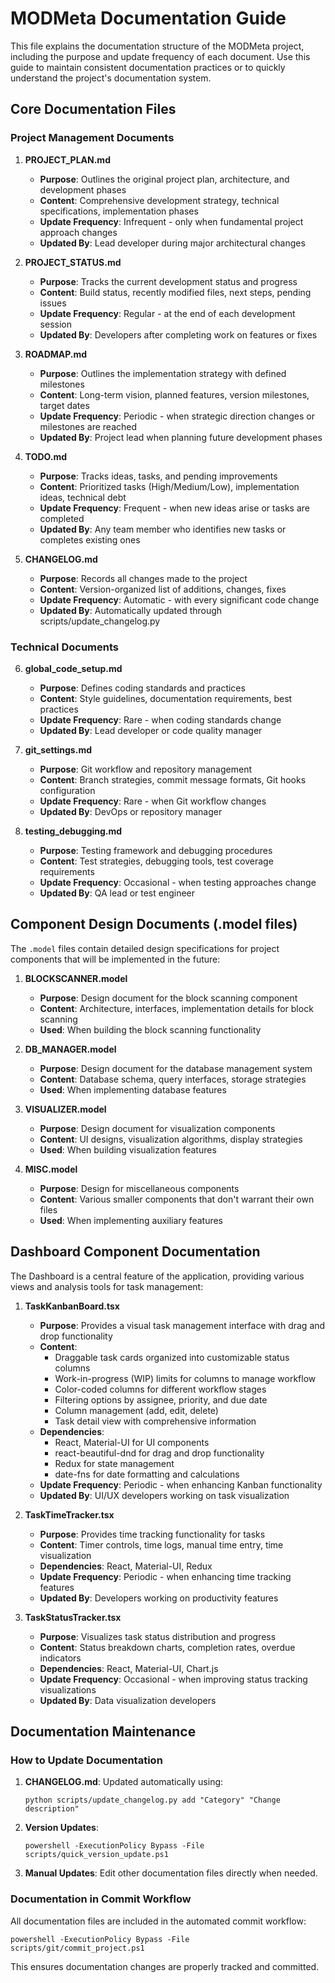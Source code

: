 # MODMeta Documentation Guide

This file explains the documentation structure of the MODMeta project, including the purpose and update frequency of each document. Use this guide to maintain consistent documentation practices or to quickly understand the project's documentation system.

## Core Documentation Files

### Project Management Documents

1. **PROJECT_PLAN.md**
   - **Purpose**: Outlines the original project plan, architecture, and development phases
   - **Content**: Comprehensive development strategy, technical specifications, implementation phases
   - **Update Frequency**: Infrequent - only when fundamental project approach changes
   - **Updated By**: Lead developer during major architectural changes

2. **PROJECT_STATUS.md**
   - **Purpose**: Tracks the current development status and progress
   - **Content**: Build status, recently modified files, next steps, pending issues
   - **Update Frequency**: Regular - at the end of each development session
   - **Updated By**: Developers after completing work on features or fixes

3. **ROADMAP.md**
   - **Purpose**: Outlines the implementation strategy with defined milestones
   - **Content**: Long-term vision, planned features, version milestones, target dates
   - **Update Frequency**: Periodic - when strategic direction changes or milestones are reached
   - **Updated By**: Project lead when planning future development phases

4. **TODO.md**
   - **Purpose**: Tracks ideas, tasks, and pending improvements
   - **Content**: Prioritized tasks (High/Medium/Low), implementation ideas, technical debt
   - **Update Frequency**: Frequent - when new ideas arise or tasks are completed
   - **Updated By**: Any team member who identifies new tasks or completes existing ones

5. **CHANGELOG.md**
   - **Purpose**: Records all changes made to the project
   - **Content**: Version-organized list of additions, changes, fixes
   - **Update Frequency**: Automatic - with every significant code change
   - **Updated By**: Automatically updated through scripts/update_changelog.py

### Technical Documents

6. **global_code_setup.md**
   - **Purpose**: Defines coding standards and practices
   - **Content**: Style guidelines, documentation requirements, best practices
   - **Update Frequency**: Rare - when coding standards change
   - **Updated By**: Lead developer or code quality manager

7. **git_settings.md**
   - **Purpose**: Git workflow and repository management
   - **Content**: Branch strategies, commit message formats, Git hooks configuration
   - **Update Frequency**: Rare - when Git workflow changes
   - **Updated By**: DevOps or repository manager

8. **testing_debugging.md**
   - **Purpose**: Testing framework and debugging procedures
   - **Content**: Test strategies, debugging tools, test coverage requirements
   - **Update Frequency**: Occasional - when testing approaches change
   - **Updated By**: QA lead or test engineer

## Component Design Documents (.model files)

The `.model` files contain detailed design specifications for project components that will be implemented in the future:

1. **BLOCKSCANNER.model**
   - **Purpose**: Design document for the block scanning component
   - **Content**: Architecture, interfaces, implementation details for block scanning
   - **Used**: When building the block scanning functionality

2. **DB_MANAGER.model**
   - **Purpose**: Design document for the database management system
   - **Content**: Database schema, query interfaces, storage strategies
   - **Used**: When implementing database features

3. **VISUALIZER.model**
   - **Purpose**: Design document for visualization components
   - **Content**: UI designs, visualization algorithms, display strategies
   - **Used**: When building visualization features

4. **MISC.model**
   - **Purpose**: Design for miscellaneous components
   - **Content**: Various smaller components that don't warrant their own files
   - **Used**: When implementing auxiliary features

## Dashboard Component Documentation

The Dashboard is a central feature of the application, providing various views and analysis tools for task management:

1. **TaskKanbanBoard.tsx**
   - **Purpose**: Provides a visual task management interface with drag and drop functionality
   - **Content**: 
     - Draggable task cards organized into customizable status columns
     - Work-in-progress (WIP) limits for columns to manage workflow
     - Color-coded columns for different workflow stages
     - Filtering options by assignee, priority, and due date
     - Column management (add, edit, delete)
     - Task detail view with comprehensive information
   - **Dependencies**: 
     - React, Material-UI for UI components
     - react-beautiful-dnd for drag and drop functionality
     - Redux for state management
     - date-fns for date formatting and calculations
   - **Update Frequency**: Periodic - when enhancing Kanban functionality
   - **Updated By**: UI/UX developers working on task visualization

2. **TaskTimeTracker.tsx**
   - **Purpose**: Provides time tracking functionality for tasks
   - **Content**: Timer controls, time logs, manual time entry, time visualization
   - **Dependencies**: React, Material-UI, Redux
   - **Update Frequency**: Periodic - when enhancing time tracking features
   - **Updated By**: Developers working on productivity features

3. **TaskStatusTracker.tsx**
   - **Purpose**: Visualizes task status distribution and progress
   - **Content**: Status breakdown charts, completion rates, overdue indicators
   - **Dependencies**: React, Material-UI, Chart.js
   - **Update Frequency**: Occasional - when improving status tracking visualizations
   - **Updated By**: Data visualization developers

## Documentation Maintenance

### How to Update Documentation

1. **CHANGELOG.md**: Updated automatically using:
   ```
   python scripts/update_changelog.py add "Category" "Change description"
   ```
   
2. **Version Updates**: 
   ```
   powershell -ExecutionPolicy Bypass -File scripts/quick_version_update.ps1
   ```

3. **Manual Updates**: Edit other documentation files directly when needed.

### Documentation in Commit Workflow

All documentation files are included in the automated commit workflow:
```
powershell -ExecutionPolicy Bypass -File scripts/git/commit_project.ps1
```

This ensures documentation changes are properly tracked and committed. 